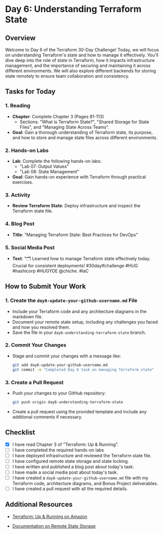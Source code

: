 # Day 6: Understanding Terraform State

## Overview

Welcome to Day 6 of the Terraform 30-Day Challenge! Today, we will focus on understanding Terraform's state and how to manage it effectively. You'll dive deep into the role of state in Terraform, how it impacts infrastructure management, and the importance of securing and maintaining it across different environments. We will also explore different backends for storing state remotely to ensure team collaboration and consistency.

## Tasks for Today

### 1. **Reading**
   - **Chapter**: Complete Chapter 3 (Pages 81-113)
     - Sections: "What is Terraform State?", "Shared Storage for State Files", and "Managing State Across Teams".
   - **Goal**: Gain a thorough understanding of Terraform state, its purpose, and how to store and manage state files across different environments.

### 2. **Hands-on Labs**
   - **Lab**: Complete the following hands-on labs:
     - "Lab 07: Output Values"
     - "Lab 08: State Management"
   - **Goal**: Gain hands-on experience with Terraform through practical exercises.
### 3. **Activity**
   - **Review Terraform State**: Deploy infrastructure and inspect the Terraform state file.

### 4. **Blog Post**
   - **Title**: "Managing Terraform State: Best Practices for DevOps"

### 5. **Social Media Post**
   - **Text**: "🗂 Learned how to manage Terraform state effectively today. Crucial for consistent deployments! #30daytfchallenge #HUG #hashicorp #HUGYDE @chiche. #IaC
## How to Submit Your Work

### 1. **Create the `day6-update-your-github-username.md` File**
   - Include your Terraform code and any architecture diagrams in the markdown file.
   - Document your remote state setup, including any challenges you faced and how you resolved them.
   - Save the file in your `day6-understanding-terraform-state` branch.

### 2. **Commit Your Changes**
   - Stage and commit your changes with a message like:
     ```bash
     git add day6-update-your-github-username.md
     git commit -m "Completed Day 6 task on managing Terraform state"
     ```

### 3. **Create a Pull Request**
   - Push your changes to your GitHub repository:
     ```bash
     git push origin day6-understanding-terraform-state
     ```
   - Create a pull request using the provided template and include any additional comments if necessary.

## Checklist

- [x] I have read Chapter 3 of "Terraform: Up & Running".
- [ ] I have completed the required hands-on labs
- [ ] I have deployed infrastructure and reviewed the Terraform state file.
- [ ] I have configured remote state storage and state locking.
- [ ] I have written and published a blog post about today's task.
- [ ] I have made a social media post about today's task.
- [ ] I have created a `day6-update-your-github-username.md` file with my Terraform code, architecture diagrams, and Bonus Project deliverables.
- [ ] I have created a pull request with all the required details.

## Additional Resources

- [Terraform: Up & Running on Amazon](https://www.amazon.com/Terraform-Running-Infrastructure-Configuration-Management/dp/1492046906)

- [Documentation on Remote State Storage](https://www.terraform.io/docs/language/state/remote.html)




